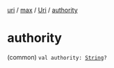 [uri](../../index.md) / [max](../index.md) / [Uri](index.md) / [authority](./authority.md)

# authority

(common) `val authority: `[`String`](https://kotlinlang.org/api/latest/jvm/stdlib/kotlin/-string/index.html)`?`